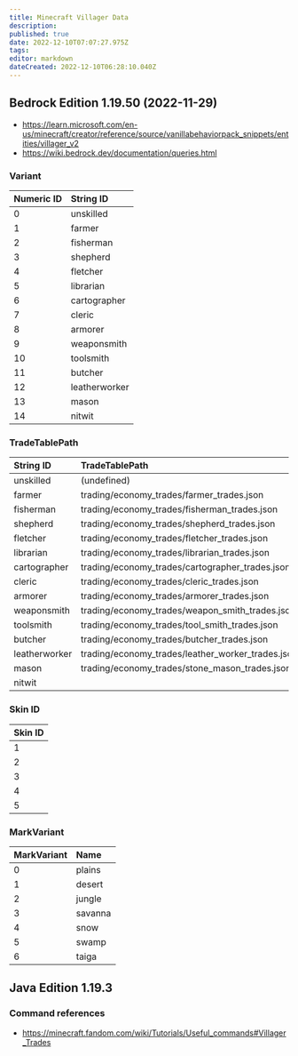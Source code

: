 ```yaml
---
title: Minecraft Villager Data
description: 
published: true
date: 2022-12-10T07:07:27.975Z
tags: 
editor: markdown
dateCreated: 2022-12-10T06:28:10.040Z
---
```


## Bedrock Edition 1.19.50 (2022-11-29)

- <https://learn.microsoft.com/en-us/minecraft/creator/reference/source/vanillabehaviorpack_snippets/entities/villager_v2>
- <https://wiki.bedrock.dev/documentation/queries.html>

### Variant

|Numeric ID|String ID|
|:--|:--|
|0|unskilled|
|1|farmer|
|2|fisherman|
|3|shepherd|
|4|fletcher|
|5|librarian|
|6|cartographer|
|7|cleric|
|8|armorer|
|9|weaponsmith|
|10|toolsmith|
|11|butcher|
|12|leatherworker|
|13|mason|
|14|nitwit|

### TradeTablePath

|String ID|TradeTablePath|
|:--|:--|
|unskilled|(undefined)|
|farmer|trading/economy_trades/farmer_trades.json|
|fisherman|trading/economy_trades/fisherman_trades.json|
|shepherd|trading/economy_trades/shepherd_trades.json|
|fletcher|trading/economy_trades/fletcher_trades.json|
|librarian|trading/economy_trades/librarian_trades.json|
|cartographer|trading/economy_trades/cartographer_trades.json|
|cleric|trading/economy_trades/cleric_trades.json|
|armorer|trading/economy_trades/armorer_trades.json|
|weaponsmith|trading/economy_trades/weapon_smith_trades.json|
|toolsmith|trading/economy_trades/tool_smith_trades.json|
|butcher|trading/economy_trades/butcher_trades.json|
|leatherworker|trading/economy_trades/leather_worker_trades.json|
|mason|trading/economy_trades/stone_mason_trades.json"|
|nitwit||

### Skin ID

|Skin ID|
|:--|
|1|
|2|
|3|
|4|
|5|

### MarkVariant

|MarkVariant|Name|
|:--|:--|
|0|plains|
|1|desert|
|2|jungle|
|3|savanna|
|4|snow|
|5|swamp|
|6|taiga|

## Java Edition 1.19.3

### Command references

- <https://minecraft.fandom.com/wiki/Tutorials/Useful_commands#Villager_Trades>
